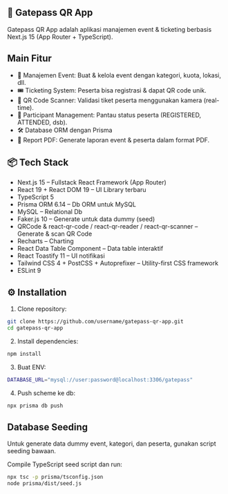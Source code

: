 ## 🎫 Gatepass QR App

Gatepass QR App adalah aplikasi manajemen event & ticketing berbasis Next.js 15 (App Router + TypeScript).

## Main Fitur

- 📅 Manajemen Event: Buat & kelola event dengan kategori, kuota, lokasi, dll.
- 🎟 Ticketing System: Peserta bisa registrasi & dapat QR code unik.
- 📲 QR Code Scanner: Validasi tiket peserta menggunakan kamera (real-time).
- 👥 Participant Management: Pantau status peserta (REGISTERED, ATTENDED, dsb).
- 🛠 Database ORM dengan Prisma
- 📝 Report PDF: Generate laporan event & peserta dalam format PDF.

## 📦 Tech Stack

- Next.js 15 – Fullstack React Framework (App Router)
- React 19 + React DOM 19 – UI Library terbaru
- TypeScript 5
- Prisma ORM 6.14 – Db ORM untuk MySQL
- MySQL – Relational Db
- Faker.js 10 – Generate untuk data dummy (seed)
- QRCode & react-qr-code / react-qr-reader / react-qr-scanner – Generate & scan QR Code
- Recharts – Charting
- React Data Table Component – Data table interaktif
- React Toastify 11 – UI notifikasi
- Tailwind CSS 4 + PostCSS + Autoprefixer – Utility-first CSS framework
- ESLint 9

## ⚙️ Installation

1. Clone repository:

```bash
git clone https://github.com/username/gatepass-qr-app.git
cd gatepass-qr-app
```

2. Install dependencies:

```bash
npm install
```

3. Buat ENV:

```bash
DATABASE_URL="mysql://user:password@localhost:3306/gatepass"
```

4. Push scheme ke db:

```bash
npx prisma db push
```

## Database Seeding

Untuk generate data dummy event, kategori, dan peserta, gunakan script seeding bawaan.

Compile TypeScript seed script dan run:

```bash
npx tsc -p prisma/tsconfig.json
node prisma/dist/seed.js
```
